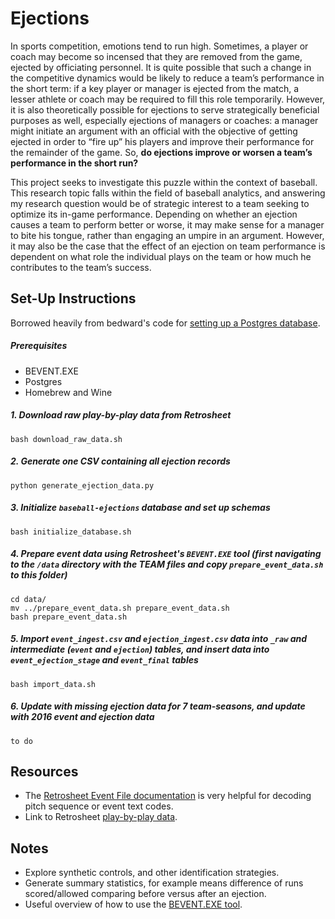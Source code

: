 # Ejections

In sports competition, emotions tend to run high. Sometimes, a player or coach may become so incensed that they are removed from the game, ejected by officiating personnel. It is quite possible that such a change in the competitive dynamics would be likely to reduce a team’s performance in the short term: if a key player or manager is ejected from the match, a lesser athlete or coach may be required to fill this role temporarily. However, it is also theoretically possible for ejections to serve strategically beneficial purposes as well, especially ejections of managers or coaches: a manager might initiate an argument with an official with the objective of getting ejected in order to “fire up” his players and improve their performance for the remainder of the game. So, **do ejections improve or worsen a team’s performance in the short run?**

This project seeks to investigate this puzzle within the context of baseball. This research topic falls within the field of baseball analytics, and answering my research question would be of strategic interest to a team seeking to optimize its in-game performance. Depending on whether an ejection causes a team to perform better or worse, it may make sense for a manager to bite his tongue, rather than engaging an umpire in an argument. However, it may also be the case that the effect of an ejection on team performance is dependent on what role the individual plays on the team or how much he contributes to the team’s success. 


## Set-Up Instructions

Borrowed heavily from bedward's code for [setting up a Postgres database](https://github.com/bedwards/baseball_analysis/tree/master/retrosheet).

##### Prerequisites

* BEVENT.EXE
* Postgres
* Homebrew and Wine

##### 1. Download raw play-by-play data from Retrosheet

`bash download_raw_data.sh`

##### 2. Generate one CSV containing all ejection records

`python generate_ejection_data.py`

##### 3. Initialize `baseball-ejections` database and set up schemas

`bash initialize_database.sh`

##### 4. Prepare event data using Retrosheet's `BEVENT.EXE` tool (first navigating to the `/data` directory with the TEAM files and copy `prepare_event_data.sh` to this folder)

```
cd data/
mv ../prepare_event_data.sh prepare_event_data.sh
bash prepare_event_data.sh
```
##### 5. Import `event_ingest.csv` and `ejection_ingest.csv` data into `_raw` and intermediate (`event` and `ejection`) tables, and insert data into `event_ejection_stage` and `event_final` tables

`bash import_data.sh`

##### 6. Update with missing ejection data for 7 team-seasons, and update with 2016 event and ejection data

`to do`

## Resources

* The [Retrosheet Event File documentation](http://www.retrosheet.org/eventfile.htm) is very helpful for decoding pitch sequence or event text codes.
* Link to Retrosheet [play-by-play data](http://www.retrosheet.org/eventfile.htm). 

## Notes

* Explore synthetic controls, and other identification strategies.
* Generate summary statistics, for example means difference of runs scored/allowed comparing before versus after an ejection.
* Useful overview of how to use the [BEVENT.EXE tool](http://www.pitchbypitch.com/tag/bevent/).













